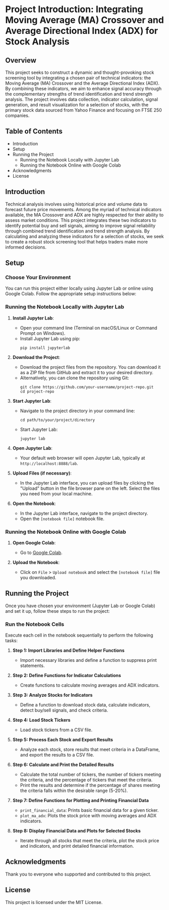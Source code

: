 # Project Introduction: Integrating Moving Average (MA) Crossover and Average Directional Index (ADX) for Stock Analysis

## Overview

This project seeks to construct a dynamic and thought-provoking stock screening tool by integrating a chosen pair of technical indicators: the Moving Average (MA) Crossover and the Average Directional Index (ADX). By combining these indicators, we aim to enhance signal accuracy through the complementary strengths of trend identification and trend strength analysis. The project involves data collection, indicator calculation, signal generation, and result visualization for a selection of stocks, with the primary stock data sourced from Yahoo Finance and focusing on FTSE 250 companies.

## Table of Contents

- Introduction
- Setup
- Running the Project
  - Running the Notebook Locally with Jupyter Lab
  - Running the Notebook Online with Google Colab
- Acknowledgments
- License

## Introduction

Technical analysis involves using historical price and volume data to forecast future price movements. Among the myriad of technical indicators available, the MA Crossover and ADX are highly respected for their ability to assess market conditions. This project integrates these two indicators to identify potential buy and sell signals, aiming to improve signal reliability through combined trend identification and trend strength analysis. By calculating and analyzing these indicators for a selection of stocks, we seek to create a robust stock screening tool that helps traders make more informed decisions.

## Setup

### Choose Your Environment

You can run this project either locally using Jupyter Lab or online using Google Colab. Follow the appropriate setup instructions below:

### Running the Notebook Locally with Jupyter Lab

1. **Install Jupyter Lab**:
   - Open your command line (Terminal on macOS/Linux or Command Prompt on Windows).
   - Install Jupyter Lab using pip:
     ```
     pip install jupyterlab
     ```

2. **Download the Project**:
   - Download the project files from the repository. You can download it as a ZIP file from GitHub and extract it to your desired directory.
   - Alternatively, you can clone the repository using Git:
     ```
     git clone https://github.com/your-username/project-repo.git
     cd project-repo
     ```

3. **Start Jupyter Lab**:
   - Navigate to the project directory in your command line:
     ```
     cd path/to/your/project/directory
     ```
   - Start Jupyter Lab:
     ```
     jupyter lab
     ```

4. **Open Jupyter Lab**:
   - Your default web browser will open Jupyter Lab, typically at `http://localhost:8888/lab`.

5. **Upload Files (if necessary)**:
   - In the Jupyter Lab interface, you can upload files by clicking the "Upload" button in the file browser pane on the left. Select the files you need from your local machine.

6. **Open the Notebook**:
   - In the Jupyter Lab interface, navigate to the project directory.
   - Open the `[notebook file]` notebook file.

### Running the Notebook Online with Google Colab

1. **Open Google Colab**:
   - Go to [Google Colab](https://colab.research.google.com/).

2. **Upload the Notebook**:
   - Click on `File` > `Upload notebook` and select the `[notebook file]` file you downloaded.

## Running the Project

Once you have chosen your environment (Jupyter Lab or Google Colab) and set it up, follow these steps to run the project:

### Run the Notebook Cells

Execute each cell in the notebook sequentially to perform the following tasks:

1. **Step 1: Import Libraries and Define Helper Functions**
   - Import necessary libraries and define a function to suppress print statements.

2. **Step 2: Define Functions for Indicator Calculations**
   - Create functions to calculate moving averages and ADX indicators.

3. **Step 3: Analyze Stocks for Indicators**
   - Define a function to download stock data, calculate indicators, detect buy/sell signals, and check criteria.

4. **Step 4: Load Stock Tickers**
   - Load stock tickers from a CSV file.

5. **Step 5: Process Each Stock and Export Results**
   - Analyze each stock, store results that meet criteria in a DataFrame, and export the results to a CSV file.

6. **Step 6: Calculate and Print the Detailed Results**
   - Calculate the total number of tickers, the number of tickers meeting the criteria, and the percentage of tickers that meet the criteria.
   - Print the results and determine if the percentage of shares meeting the criteria falls within the desirable range (5-20%).

7. **Step 7: Define Functions for Plotting and Printing Financial Data**
   - `print_financial_data`: Prints basic financial data for a given ticker.
   - `plot_ma_adx`: Plots the stock price with moving averages and ADX indicators.

8. **Step 8: Display Financial Data and Plots for Selected Stocks**
   - Iterate through all stocks that meet the criteria, plot the stock price and indicators, and print detailed financial information.

## Acknowledgments

Thank you to everyone who supported and contributed to this project.

## License

This project is licensed under the MIT License.
